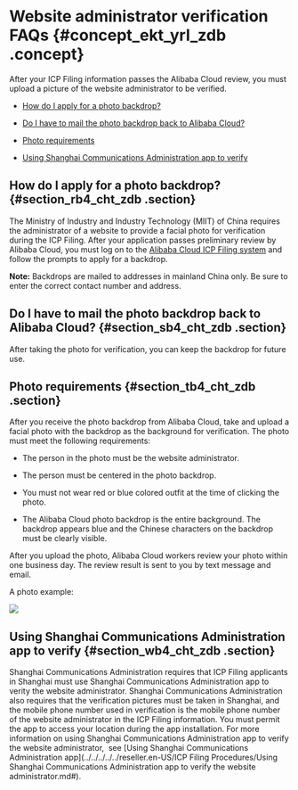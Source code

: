 # Website administrator verification FAQs {#concept_ekt_yrl_zdb .concept}

After your ICP Filing information passes the Alibaba Cloud review, you must upload a picture of the website administrator to be verified.

-   [How do I apply for a photo backdrop?](#section_rb4_cht_zdb)

-   [Do I have to mail the photo backdrop back to Alibaba Cloud?](#section_sb4_cht_zdb)

-   [Photo requirements](#section_tb4_cht_zdb)

-   [Using Shanghai Communications Administration app to verify](#section_wb4_cht_zdb)


## How do I apply for a photo backdrop? {#section_rb4_cht_zdb .section}

The Ministry of Industry and Industry Technology \(MIIT\) of China requires the administrator of a website to provide a facial photo for verification during the ICP Filing. After your application passes preliminary review by Alibaba Cloud, you must log on to the [Alibaba Cloud ICP Filing system](https://beian.aliyun.com/) and follow the prompts to apply for a backdrop.

**Note:** Backdrops are mailed to addresses in mainland China only. Be sure to enter the correct contact number and address.

## Do I have to mail the photo backdrop back to Alibaba Cloud? {#section_sb4_cht_zdb .section}

After taking the photo for verification, you can keep the backdrop for future use.

## Photo requirements {#section_tb4_cht_zdb .section}

After you receive the photo backdrop from Alibaba Cloud, take and upload a facial photo with the backdrop as the background for verification. The photo must meet the following requirements:

-   The person in the photo must be the website administrator.

-   The person must be centered in the photo backdrop.

-   You must not wear red or blue colored outfit at the time of clicking the photo.

-   The Alibaba Cloud photo backdrop is the entire background. The backdrop appears blue and the Chinese characters on the backdrop must be clearly visible.


After you upload the photo, Alibaba Cloud workers review your photo within one business day. The review result is sent to you by text message and email.

A photo example:

![](http://static-aliyun-doc.oss-cn-hangzhou.aliyuncs.com/assets/img/14219/15505418295500_en-US.png)

## Using Shanghai Communications Administration app to verify {#section_wb4_cht_zdb .section}

Shanghai Communications Administration requires that ICP Filing applicants in Shanghai must use Shanghai Communications Administration app to verity the website administrator. Shanghai Communications Administration also requires that the verification pictures must be taken in Shanghai, and the mobile phone number used in verification is the mobile phone number of the website administrator in the ICP Filing information. You must permit the app to access your location during the app installation. For more information on using Shanghai Communications Administration app to verify the website administrator,  see [Using Shanghai Communications Administration app](../../../../../reseller.en-US/ICP Filing Procedures/Using Shanghai Communications Administration app to verify the website administrator.md#).

